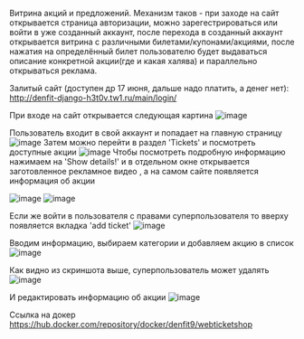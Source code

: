 Витрина акций и предложений. Механизм таков - при заходе на сайт открывается страница авторизации, можно зарегестрироваться или войти в уже созданный аккаунт, после перехода в созданный аккаунт открывается витрина с различными билетами/купонами/акциями, после нажатия на определённый билет пользователю будет выдаваться описание конкретной акции(где и какая халява) и параллельно открываться реклама.

Залитый сайт (доступен др 17 июня, дальше надо платить, а денег нет):
http://denfit-django-h3t0v.tw1.ru/main/login/

При входе на сайт открывается следующая картина
![image](https://user-images.githubusercontent.com/79207007/172240677-57657141-0a78-4e2f-85ea-2573daa40b3e.png)

Пользователь входит в свой аккаунт и попадает на главную страницу
![image](https://user-images.githubusercontent.com/79207007/172240779-22565991-78ac-4450-ba60-4b1fcf7a02fc.png)
Затем можно перейти в раздел 'Tickets' и посмотреть доступные акции
![image](https://user-images.githubusercontent.com/79207007/172240845-9dd46dc0-f10f-4c00-bf7c-f503f19c45b1.png)
Чтобы посмотреть подробную информацию нажимаем на 'Show details!' и в отдельном окне открывается заготовленное рекламное видео , а на самом сайте появляется информация об акции

![image](https://user-images.githubusercontent.com/79207007/172240994-1fc37285-9a8c-49c6-a772-f70c7556bc7b.png)
![image](https://user-images.githubusercontent.com/79207007/172241027-59497c7e-8e7b-46f1-967a-f0312a66788a.png)

Если же войти в пользователя с правами суперпользователя то вверху появляется вкладка 'add ticket'
![image](https://user-images.githubusercontent.com/79207007/172241308-1af908a1-e6f4-4076-bf45-6fb077fa3b5d.png)

Вводим информацию, выбираем категории и добавляем акцию в список
![image](https://user-images.githubusercontent.com/79207007/172241417-405bdd8c-52a0-4505-9b35-0447cc3f0320.png)
 
 Как видно из скриншота выше, суперпользователь может удалять
![image](https://user-images.githubusercontent.com/79207007/172241551-377e9f3b-da60-436f-852b-ffd669bb2392.png)

И редактировать информацию об акции 
![image](https://user-images.githubusercontent.com/79207007/172241622-7d0a3cc9-1248-4c3f-97d7-59c7dae0cabb.png)

Ссылка на докер https://hub.docker.com/repository/docker/denfit9/webticketshop
